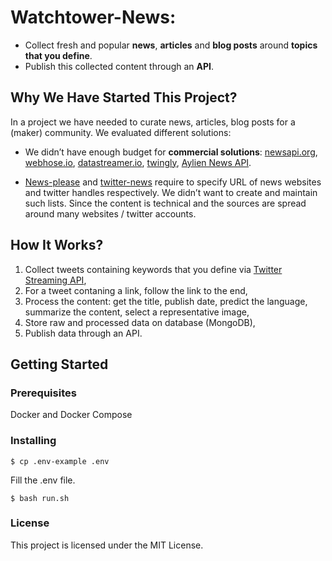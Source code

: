 # Watchtower-News:

- Collect fresh and popular **news**, **articles** and **blog posts** around **topics that you define**. 
- Publish this collected content through an **API**.

## Why We Have Started This Project?

In a project we have needed to curate news, articles, blog posts for a (maker) community. We evaluated different solutions:
- We didn’t have enough budget for **commercial solutions**: [newsapi.org](https://www.newsapi.org), [webhose.io](https://www.webhose.io), [datastreamer.io](https://www.datastreamer.io), [twingly](https://www.twingly.com), [Aylien News API](https://www.aylien.com/news-api).

- [News-please](https://github.com/fhamborg/news-please) and [twitter-news](https://github.com/mishakob/twitter-news) require to specify URL of news websites and twitter handles respectively. We didn’t want to create and maintain such lists. Since the content is technical and the sources are spread around many websites / twitter accounts.

## How It Works?

1. Collect tweets containing keywords that you define via [Twitter Streaming API](https://developer.twitter.com/en/docs/tweets/filter-realtime/overview),
2. For a tweet contaning a link, follow the link to the end,
3. Process the content: get the title, publish date, predict the language, summarize the content, select a representative image,
4. Store raw and processed data on database (MongoDB),
5. Publish data through an API.

## Getting Started

### Prerequisites

Docker and Docker Compose

### Installing

`$ cp .env-example .env`

Fill the .env file.

`$ bash run.sh`

### License
This project is licensed under the MIT License.
